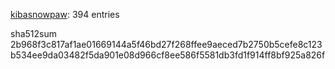 [kibasnowpaw](https://github.com/kibasnowpaw): 394 entries

sha512sum 2b968f3c817af1ae01669144a5f46bd27f268ffee9aeced7b2750b5cefe8c123b534ee9da03482f5da901e08d966cf8ee586f5581db3fd1f914ff8bf925a826f
